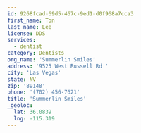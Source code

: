 ```yaml
---
id: 9268fcad-69d5-467c-9ed1-d0f968a7cca3
first_name: Ton
last_name: Lee
license: DDS
services:
  - dentist
category: Dentists
org_name: 'Summerlin Smiles'
address: '9525 West Russell Rd '
city: 'Las Vegas'
state: NV
zip: '89148'
phone: '(702) 456-7621'
title: 'Summerlin Smiles'
_geoloc:
  lat: 36.0839
  lng: -115.319
---
```

